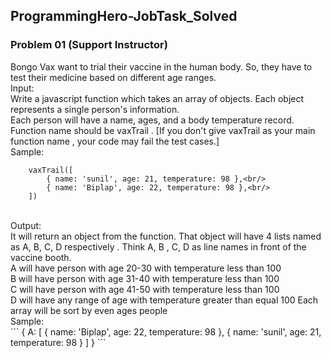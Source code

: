 ## ProgrammingHero-JobTask_Solved 
### Problem 01 (Support Instructor) 
Bongo Vax want to trial their vaccine in the human body. So, they have to test their
medicine based on different age ranges.<br/>
Input: <br/>
Write a javascript function which takes an array of objects. Each object represents
a single person's information.<br/>
Each person will have a name, ages, and a body temperature record.<br/>
Function name should be vaxTrail . [If you don't give vaxTrail as your main
function name , your code may fail the test cases.]<br/>
Sample:<br/>
```
    vaxTrail([
        { name: 'sunil', age: 21, temperature: 98 },<br/>
        { name: 'Biplap', age: 22, temperature: 98 },<br/>
    ])
```
<br/>
Output:<br/>
It will return an object from the function. That object will have 4 lists named as A, B,
C, D respectively . Think A, B , C, D as line names in front of the vaccine booth.<br/>
A will have person with age 20-30 with temperature less than 100<br/>
B will have person with age 31-40 with temperature less than 100<br/>
C will have person with age 41-50 with temperature less than 100<br/>
D will have any range of age with temperature greater than equal 100
Each array will be sort by even ages people<br/>
Sample:<br/>
```
{
    A: [
            { name: 'Biplap', age: 22, temperature: 98 },
            { name: 'sunil', age: 21, temperature: 98 }
       ] 
}
```